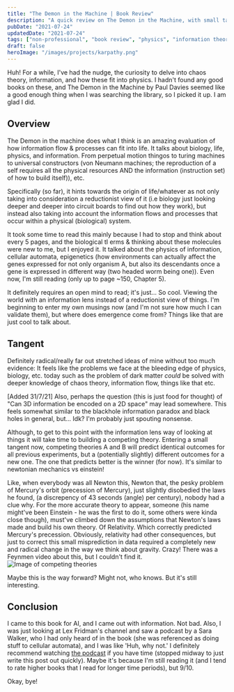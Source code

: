 ```yaml
---
title: "The Demon in the Machine | Book Review"
description: "A quick review on The Demon in the Machine, with small tangents on information and competing theories. Fun!"
pubDate: "2021-07-24"
updatedDate: "2021-07-24"
tags: ["non-professional", "book review", "physics", "information theory"]
draft: false
heroImage: "/images/projects/karpathy.png"
---
```

Huh!
For a while, I've had the nudge, the curiosity to delve into chaos theory, information, and how these fit into physics. I hadn't found any good books on these, and The Demon in the Machine by Paul Davies seemed like a good enough thing when I was searching the library, so I picked it up. I am glad I did.

## Overview
The Demon in the machine does what I think is an amazing evaluation of how information flow & processes can fit into life. It talks about biology, life, physics, and information. From perpetual motion thingos to turing machines to universal constructors (von Neumann machines; the reproduction of a self requires all the physical resources AND the information (instruction set) of how to build itself)), etc.

Specifically (so far), it hints towards the origin of life/whatever as not only taking into consideration a reductionist view of it (i.e biology just looking deeper and deeper into circuit boards to find out how they work), but instead also taking into account the information flows and processes that occur within a physical (biological) system.

It took some time to read this mainly because I had to stop and think about every 5 pages, and the biological tI erms & thinking about these molecules were new to me, but I enjoyed it. It talked about the physics of information, cellular automata, epigenetics (how environments can actually affect the genes expressed for not only organism A, but also its descendants once a gene is expressed in different way (two headed worm being one)). Even now, I'm still reading (only up to page ~150, Chapter 5).

It definitely requires an open mind to read; it's just... So cool. Viewing the world with an information lens instead of a reductionist view of  things. I'm beginning to enter my own musings now (and I'm not sure how much I can validate them), but where does emergence come from? Things like that are just cool to talk about.

## Tangent 
Definitely radical/really far out stretched ideas of mine without too much evidence: It feels like the problems we face at the bleeding edge of physics, biology, etc. today such as the problem of dark matter *could* be solved with deeper knowledge of chaos theory, information flow, things like that etc.

[Added 31/7/21] Also, perhaps the question (this is just food for thought) of "Can 3D information be encoded on a 2D space" may lead somewhere. This feels somewhat similar to the blackhole information paradox and black holes in general, but... Idk? I'm probably just spouting nonsense.

Although, to get to this point with the information lens way of looking at things it will take time to building a competing theory. 
Entering a small tangent now, competing theories A and B will predict identical outcomes for all previous experiments, but a (potentially slightly) different outcomes for a new one. The one that predicts better is the winner (for now). It's similar to newtonian mechanics vs einstein!

Like, when everybody was all Newton this, Newton that, the pesky problem of Mercury's orbit (precession of Mercury), just slightly disobedied the laws he found, (a discrepency of 43 seconds (angle) per century), nobody had a clue why. For the more accurate theory to appear, someone (his name might've been Einstein - he was the first to do it, some others were kinda close though), must've climbed down the assumptions that Newton's laws made and build his own theory. Of Relativity. Which correctly predicted Mercury's precession.
Obviously, relativity had other consequences, but just to correct this small misprediction in data required a completely new and radical change in the way we think about gravity. Crazy! There was a Feynmen video about this, but I couldn't find it.
![Image of competing theories](/assets/random/competingtheories.png)

Maybe this is the way forward? Might not, who knows. But it's still interesting. 

## Conclusion 
I came to this book for AI, and I came out with information. Not bad. Also, I was just looking at Lex Fridman's channel and saw a podcast by a Sara Walker, who I had only  heard of in the book (she was referenced as doing stuff to cellular automata), and I was like 'Huh, why not.' I definitely recommend watching [the podcast](https://www.youtube.com/watch?v=-tDQ74I3Ovs) if you have time (stopped midway to just write this post out quickly). Maybe it's because I'm still reading it (and I tend to rate higher books that I read for longer time periods), but 9/10.
 

Okay, bye!
